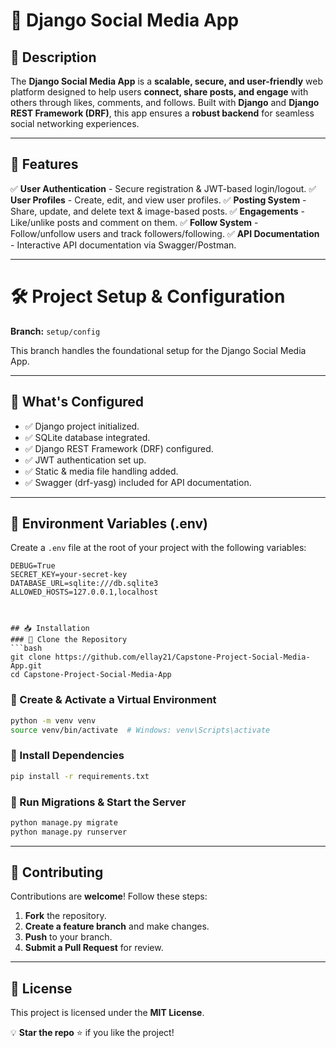 # 🌟 Django Social Media App

## 🚀 Description
The **Django Social Media App** is a **scalable, secure, and user-friendly** web platform designed to help users **connect, share posts, and engage** with others through likes, comments, and follows. Built with **Django** and **Django REST Framework (DRF)**, this app ensures a **robust backend** for seamless social networking experiences.

---

## 🎯 Features
✅ **User Authentication** - Secure registration & JWT-based login/logout.
✅ **User Profiles** - Create, edit, and view user profiles.
✅ **Posting System** - Share, update, and delete text & image-based posts.
✅ **Engagements** - Like/unlike posts and comment on them.
✅ **Follow System** - Follow/unfollow users and track followers/following.
✅ **API Documentation** - Interactive API documentation via Swagger/Postman.

---
# 🛠 Project Setup & Configuration

**Branch:** `setup/config`

This branch handles the foundational setup for the Django Social Media App.

---

## 🔧 What's Configured

- ✅ Django project initialized.
- ✅ SQLite database integrated.
- ✅ Django REST Framework (DRF) configured.
- ✅ JWT authentication set up.
- ✅ Static & media file handling added.
- ✅ Swagger (drf-yasg) included for API documentation.

---

## 📁 Environment Variables (.env)

Create a `.env` file at the root of your project with the following variables:

```env
DEBUG=True
SECRET_KEY=your-secret-key
DATABASE_URL=sqlite:///db.sqlite3
ALLOWED_HOSTS=127.0.0.1,localhost



## 📥 Installation
### 🔹 Clone the Repository
```bash
git clone https://github.com/ellay21/Capstone-Project-Social-Media-App.git
cd Capstone-Project-Social-Media-App
```

### 🔹 Create & Activate a Virtual Environment
```bash
python -m venv venv
source venv/bin/activate  # Windows: venv\Scripts\activate
```

### 🔹 Install Dependencies
```bash
pip install -r requirements.txt
```

### 🔹 Run Migrations & Start the Server
```bash
python manage.py migrate
python manage.py runserver
```

---

## 🤝 Contributing
Contributions are **welcome**! Follow these steps:
1. **Fork** the repository.
2. **Create a feature branch** and make changes.
3. **Push** to your branch.
4. **Submit a Pull Request** for review.

---

## 📜 License
This project is licensed under the **MIT License**.

💡 **Star the repo** ⭐ if you like the project!

